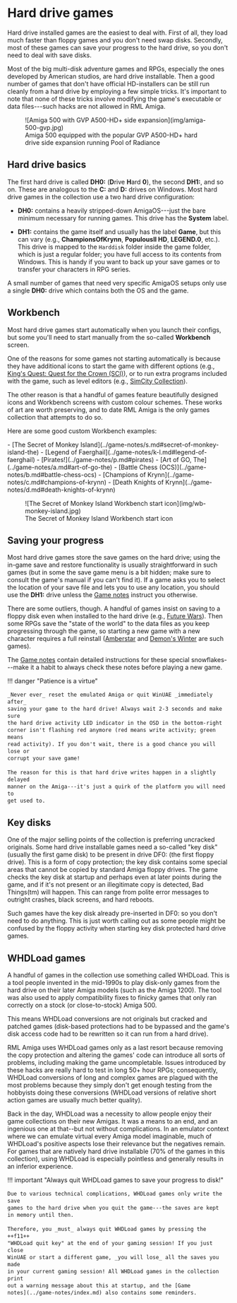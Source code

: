 # Hard drive games

Hard drive installed games are the easiest to deal with. First of all, they
load much faster than floppy games and you don't need swap disks. Secondly,
most of these games can save your progress to the hard drive, so you don't
need to deal with save disks.

Most of the big multi-disk adventure games and RPGs, especially the ones
developed by American studios, are hard drive installable. Then a good number
of games that don't have official HD-installers can be still run cleanly from
a hard drive by employing a few simple tricks. It's important to note that
none of these tricks involve modifying the game's executable or data
files---such hacks are not allowed in RML Amiga.

<figure markdown="span">
  ![Amiga 500 with GVP A500-HD+ side expansion](img/amiga-500-gvp.jpg)
  <figcaption>Amiga 500 equipped with the popular GVP A500-HD+ hard drive side
  expansion running Pool of Radiance</figcaption>
</figure>


## Hard drive basics

The first hard drive is called **DH0:** (**D**rive **H**ard **0**), the second
**DH1:**, and so on. These are analogous to the **C:** and **D:** drives on
Windows. Most hard drive games in the collection use a two hard
drive configuration:

- **DH0:** contains a heavily stripped-down AmigaOS---just the bare minimum
  necessary for running games. This drive has the **System** label.

- **DH1:** contains the game itself and usually has the label **Game**, but
  this can vary (e.g., **ChampionsOfKrynn**, **PopulousII HD**, **LEGEND.0**,
  etc.). This drive is mapped to the `Harddisk` folder inside the game folder,
  which is just a regular folder; you have full access to its contents from
  Windows. This is handy if you want to back up your save games or to transfer
  your characters in RPG series.

A small number of games that need very specific AmigaOS setups only use a
single **DH0:** drive which contains both the OS and the game.


## Workbench

Most hard drive games start automatically when you launch their configs, but
some you'll need to start manually from the so-called **Workbench** screen.

One of the reasons for some games not starting automatically is because they
have additional icons to start the game with different options (e.g.,
[King's Quest: Quest for the Crown (SCI)](../game-notes/k-l.md#kings-quest-quest-for-the-crown-sci)),
or to run extra programs included with the game, such as level editors (e.g.,
[SimCity Collection](../game-notes/s.md#simcity-collection)).

The other reason is that a handful of games feature beautifully designed icons
and Workbench screens with custom colour schemes. These works of art are worth
preserving, and to date RML Amiga is the only games collection that attempts
to do so.

Here are some good custom Workbench examples:

<div class="compact" markdown>
  - [The Secret of Monkey Island](../game-notes/s.md#secret-of-monkey-island-the)
  - [Legend of Faerghail](../game-notes/k-l.md#legend-of-faerghail)
  - [Pirates!](../game-notes/p.md#pirates)
  - [Art of GO, The](../game-notes/a.md#art-of-go-the)
  - [Battle Chess (OCS)](../game-notes/b.md#battle-chess-ocs)
  - [Champions of Krynn](../game-notes/c.md#champions-of-krynn)
  - [Death Knights of Krynn](../game-notes/d.md#death-knights-of-krynn)
</div>

<figure markdown="span">
  ![The Secret of Monkey Island Workbench start icon](img/wb-monkey-island.jpg)
  <figcaption>The Secret of Monkey Island Workbench start icon</figcaption>
</figure>


## Saving your progress

Most hard drive games store the save games on the hard drive; using the
in-game save and restore functionality is usually straightforward in such
games (but in some the save game menu is a bit hidden; make sure to consult
the game's manual if you can't find it). If a game asks you to select the
location of your save file and lets you to use any location, you should use
the **DH1:** drive unless the [Game notes](../game-notes/index.md) instruct you
otherwise.

There are some outliers, though. A handful of games insist on saving to a
floppy disk even when installed to the hard drive (e.g.,
[Future Wars](../game-notes/e-f.md#future-wars-adventures-in-time)).
Then some RPGs save the "state of the world" to the data files as you keep
progressing through the game, so starting a new game with a new character
requires a full reinstall ([Amberstar](../game-notes/a.md#amberstar) and
[Demon's Winter](../game-notes/d.md#demons-winter) are such games).

The [Game notes](../game-notes/index.md) contain detailed instructions for these
special snowflakes---make it a habit to always check these notes before
playing a new game.

!!! danger "Patience is a virtue"

    _Never ever_ reset the emulated Amiga or quit WinUAE _immediately after_
    saving your game to the hard drive! Always wait 2-3 seconds and make sure
    the hard drive activity LED indicator in the OSD in the bottom-right
    corner isn't flashing red anymore (red means write activity; green means
    read activity). If you don't wait, there is a good chance you will lose or
    corrupt your save game!

    The reason for this is that hard drive writes happen in a slightly delayed
    manner on the Amiga---it's just a quirk of the platform you will need to
    get used to.


## Key disks

One of the major selling points of the collection is preferring uncracked
originals. Some hard drive installable games need a so-called "key disk"
(usually the first game disk) to be present in drive DF0: (the first floppy
drive). This is a form of copy protection; the key disk contains some special
areas that cannot be copied by standard Amiga floppy drives. The game checks
the key disk at startup and perhaps even at later points during the game, and
if it's not present or an illegitimate copy is detected, Bad Things(tm) will
happen. This can range from polite error messages to outright crashes, black
screens, and hard reboots.

Such games have the key disk already pre-inserted in DF0: so you don't need to
do anything. This is just worth calling out as some people might be confused
by the floppy activity when starting key disk protected hard drive games.


## WHDLoad games

A handful of games in the collection use something called WHDLoad. This is a
tool people invented in the mid-1990s to play disk-only games from the hard
drive on their later Amiga models (such as the Amiga 1200). The tool was also
used to apply compatibility fixes to finicky games that only ran correctly on
a stock (or close-to-stock) Amiga 500.

This means WHDLoad conversions are not originals but cracked and patched games
(disk-based protections had to be bypassed and the game's disk access code had
to be rewritten so it can run from a hard drive).

RML Amiga uses WHDLoad games only as a last resort because removing the copy
protection and altering the games' code can introduce all sorts of problems,
including making the game uncompletable. Issues introduced by these hacks are
really hard to test in long 50+ hour RPGs; consequently, WHDLoad conversions
of long and complex games are plagued with the most problems because they
simply don't get enough testing from the hobbyists doing these conversions
(WHDLoad versions of relative short action games are usually much better
quality).

Back in the day, WHDLoad was a necessity to allow people enjoy their game
collections on their new Amigas. It was a means to an end, and an ingenious
one at that--but not without complications. In an emulator context where we
can emulate virtual every Amiga model imaginable, much of WHDLoad's positive
aspects lose their relevance but the negatives remain. For games that are
natively hard drive installable (70% of the games in this collection), using
WHDLoad is especially pointless and generally results in an inferior
experience.

!!! important "Always quit WHDLoad games to save your progress to disk!"

    Due to various technical complications, WHDLoad games only write the save
    games to the hard drive when you quit the game---the saves are kept
    in memory until then.

    Therefore, you _must_ always quit WHDLoad games by pressing the ++f11++
    "WHDLoad quit key" at the end of your gaming session! If you just close
    WinUAE or start a different game, _you will lose_ all the saves you made
    in your current gaming session! All WHDLoad games in the collection print
    out a warning message about this at startup, and the [Game
    notes](../game-notes/index.md) also contains some reminders.
